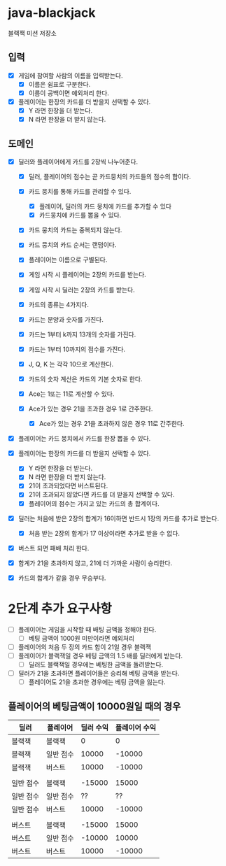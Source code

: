 # java-blackjack

블랙잭 미션 저장소

## 입력

- [x] 게임에 참여할 사람의 이름을 입력받는다.
    - [x] 이름은 쉼표로 구분한다.
    - [x] 이름이 공백이면 예외처리 한다.
- [x] 플레이어는 한장의 카드를 더 받을지 선택할 수 있다.
    - [x] Y 라면 한장을 더 받는다.
    - [x] N 라면 한장을 더 받지 않는다.

## 도메인

- [x] 딜러와 플레이어에게 카드를 2장씩 나누어준다.
    - [x] 딜러, 플레이어의 점수는 곧 카드뭉치의 카드들의 점수의 합이다.
    - [x] 카드 뭉치를 통해 카드를 관리할 수 있다.
        - [x] 플레이어, 딜러의 카드 뭉치에 카드를 추가할 수 있다
        - [x] 카드뭉치에 카드를 뽑을 수 있다.
    - [x] 카드 뭉치의 카드는 중복되지 않는다.
    - [x] 카드 뭉치의 카드 순서는 랜덤이다.
    - [x] 플레이어는 이름으로 구별된다.
    - [x] 게임 시작 시 플레이어는 2장의 카드를 받는다.
    - [x] 게임 시작 시 딜러는 2장의 카드를 받는다.

    - [x] 카드의 종류는 4가지다.
    - [x] 카드는 문양과 숫자를 가진다.
    - [x] 카드는 1부터 k까지 13개의 숫자를 가진다.
    - [x] 카드는 1부터 10까지의 점수를 가진다.
    - [x] J, Q, K 는 각각 10으로 계산한다.
    - [x] 카드의 숫자 계산은 카드의 기본 숫자로 한다.
    - [x] Ace는 1또는 11로 계산할 수 있다.
    - [x] Ace가 있는 경우 21을 초과한 경우 1로 간주한다.
        - [x] Ace가 있는 경우 21을 초과하지 않은 경우 11로 간주한다.

- [x] 플레이어는 카드 뭉치에서 카드를 한장 뽑을 수 있다.
- [x] 플레이어는 한장의 카드를 더 받을지 선택할 수 있다.
    - [x] Y 라면 한장을 더 받는다.
    - [x] N 라면 한장을 더 받지 않는다.
    - [x] 21이 초과되었다면 버스트된다.
    - [x] 21이 초과되지 않았다면 카드를 더 받을지 선택할 수 있다.
    - [x] 플레이어의 점수는 가지고 있는 카드의 총 합계이다.

- [x] 딜러는 처음에 받은 2장의 합계가 16이하면 반드시 1장의 카드를 추가로 받는다.
    - [x] 처음 받는 2장의 합계가 17 이상이라면 추가로 받을 수 없다.

- [x] 버스트 되면 패배 처리 한다.

- [x] 합계가 21을 초과하지 않고, 21에 더 가까운 사람이 승리한다.

- [x] 카드의 합계가 같을 경우 무승부다.

# 2단계 추가 요구사항

- [ ] 플레이어는 게임을 시작할 때 배팅 금액을 정해야 한다.
    - [ ] 베팅 금액이 1000원 미만이라면 예외처리
- [ ] 플레이어의 처음 두 장의 카드 합이 21일 경우 블랙잭
- [ ] 플레이어가 블랙잭일 경우 베팅 금액의 1.5 배를 딜러에게 받는다.
    - [ ] 딜러도 블랙잭일 경우에는 베팅한 금액을 돌려받는다.
- [ ] 딜러가 21을 초과하면 플레이어들은 승리해 베팅 금액을 받는다.
    - [ ] 플레이어도 21을 초과한 경우에는 베팅 금액을 잃는다.

## 플레이어의 베팅금액이 10000원일 때의 경우

| 딜러    | 플레이어  | 딜러 수익  | 플레이어 수익 |
|-------|-------|--------|---------|
| 블랙잭   | 블랙잭   | 0      | 0       |
| 블랙잭   | 일반 점수 | 10000  | -10000  |
| 블랙잭   | 버스트   | 10000  | -10000  |
|       |       |        |         |
| 일반 점수 | 블랙잭   | -15000 | 15000   |
| 일반 점수 | 일반 점수 | ??     | ??      |
| 일반 점수 | 버스트   | 10000  | -10000  |
|       |       |        |         |
| 버스트   | 블랙잭   | -15000 | 15000   |
| 버스트   | 일반 점수 | -10000 | 10000   |
| 버스트   | 버스트   | 10000  | -10000  |
